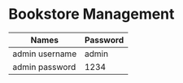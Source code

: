 # Bookstore Management

| Names  | Password |
| ------------- | ------------- |
| admin username | admin |
| admin password | 1234 |
